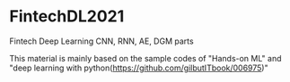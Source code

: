# FintechDL2021
Fintech Deep Learning CNN, RNN, AE, DGM parts

This material is mainly based on the sample codes of "Hands-on ML" and "deep learning with python(https://github.com/gilbutITbook/006975)"

